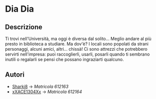 # Dia Dia

## Descrizione
Ti trovi nell'Università, ma oggi è diversa dal solito...
Meglio andare al più presto in biblioteca a studiare. Ma dov'è?
I locali sono popolati da strani personaggi, alcuni amici, altri... chissà!
Ci sono attrezzi che potrebbero servirti nell'impresa:
puoi raccoglierli, usarli, posarli quando ti sembrano inutili
o regalarli se pensi che possano ingraziarti qualcuno.


## Autori
- [Sharki8](https://github.com/Sharki8) -> *Matricola 612163*
- [xXACE1304Xx](https://github.com/xXACE1304Xx) -> *Matricola 612164*
  
